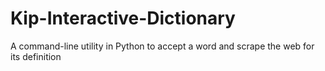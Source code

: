 # Kip-Interactive-Dictionary
A command-line utility in Python to accept a word and scrape the web for its definition
